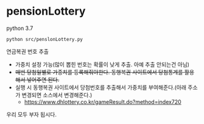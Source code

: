 # pensionLottery
python 3.7

``` python src/penslonLottery.py ```

연금복권 번호 추출
 - 가중치 설정 가능(많이 뽑힌 번호는 확률이 낮게 추출. 아예 추출 안되는건 아님)
 - ~~매번 당첨일별로 가중치를 등록해줘야한다. 동행복권 사이트에서 당첨통계를 활용해서 넣어주면 된다.~~
 - 실행 시 동행복권 사이트에서 당첨번호를 추출해서 가중치를 부여해준다.(아래 주소가 변경되면 소스에서 변경해준다.)
   - https://www.dhlottery.co.kr/gameResult.do?method=index720
 
우리 모두 부자 됩시다.
